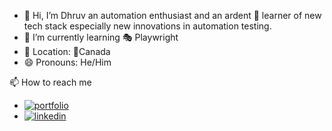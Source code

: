 - 👋 Hi, I’m Dhruv an automation enthusiast and an ardent 👀 learner of new tech stack especially new innovations in automation testing.
- 🌱 I’m currently learning 🎭 Playwright
- 📍 Location: 🍁Canada
- 😄 Pronouns: He/Him

📫 How to reach me
- [![portfolio](https://img.shields.io/badge/my_portfolio-000?style=for-the-badge&logo=ko-fi&logoColor=white)]([https://katherineoelsner.com/](https://dhruvqearchitect.github.io/Portfolio/))
- [![linkedin](https://img.shields.io/badge/linkedin-0A66C2?style=for-the-badge&logo=linkedin&logoColor=white)]([https://www.linkedin.com/](https://www.linkedin.com/in/dhruv6/))
